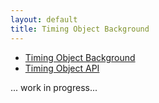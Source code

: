 ```yaml
---
layout: default
title: Timing Object Background
---
```


- [Timing Object Background](background_timingobject.html)
- [Timing Object API](api_timingobject.html)

... work in progress...



